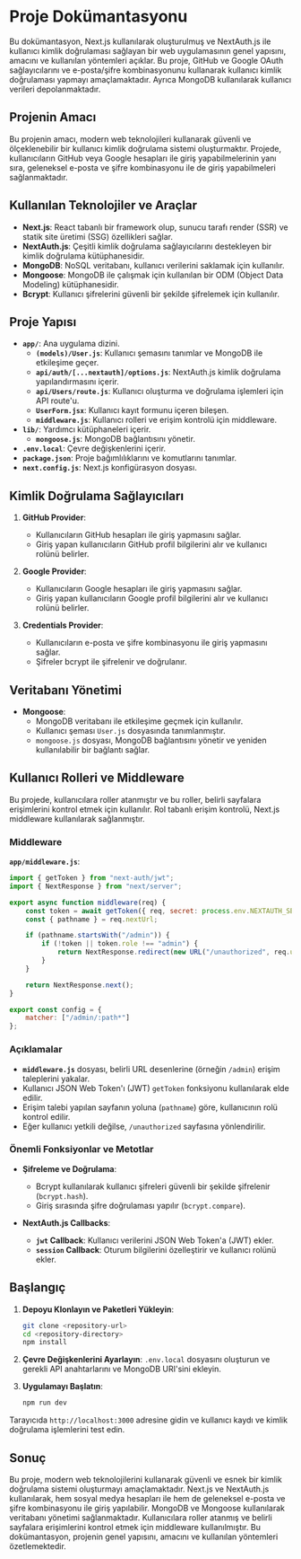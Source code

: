 
# Proje Dokümantasyonu

Bu dokümantasyon, Next.js kullanılarak oluşturulmuş ve NextAuth.js ile kullanıcı kimlik doğrulaması sağlayan bir web uygulamasının genel yapısını, amacını ve kullanılan yöntemleri açıklar. Bu proje, GitHub ve Google OAuth sağlayıcılarını ve e-posta/şifre kombinasyonunu kullanarak kullanıcı kimlik doğrulaması yapmayı amaçlamaktadır. Ayrıca MongoDB kullanılarak kullanıcı verileri depolanmaktadır.

## Projenin Amacı
Bu projenin amacı, modern web teknolojileri kullanarak güvenli ve ölçeklenebilir bir kullanıcı kimlik doğrulama sistemi oluşturmaktır. Projede, kullanıcıların GitHub veya Google hesapları ile giriş yapabilmelerinin yanı sıra, geleneksel e-posta ve şifre kombinasyonu ile de giriş yapabilmeleri sağlanmaktadır.

## Kullanılan Teknolojiler ve Araçlar

- **Next.js**: React tabanlı bir framework olup, sunucu tarafı render (SSR) ve statik site üretimi (SSG) özellikleri sağlar.
- **NextAuth.js**: Çeşitli kimlik doğrulama sağlayıcılarını destekleyen bir kimlik doğrulama kütüphanesidir.
- **MongoDB**: NoSQL veritabanı, kullanıcı verilerini saklamak için kullanılır.
- **Mongoose**: MongoDB ile çalışmak için kullanılan bir ODM (Object Data Modeling) kütüphanesidir.
- **Bcrypt**: Kullanıcı şifrelerini güvenli bir şekilde şifrelemek için kullanılır.

## Proje Yapısı

- **`app/`**: Ana uygulama dizini.
  - **`(models)/User.js`**: Kullanıcı şemasını tanımlar ve MongoDB ile etkileşime geçer.
  - **`api/auth/[...nextauth]/options.js`**: NextAuth.js kimlik doğrulama yapılandırmasını içerir.
  - **`api/Users/route.js`**: Kullanıcı oluşturma ve doğrulama işlemleri için API route'u.
  - **`UserForm.jsx`**: Kullanıcı kayıt formunu içeren bileşen.
  - **`middleware.js`**: Kullanıcı rolleri ve erişim kontrolü için middleware.
- **`lib/`**: Yardımcı kütüphaneleri içerir.
  - **`mongoose.js`**: MongoDB bağlantısını yönetir.
- **`.env.local`**: Çevre değişkenlerini içerir.
- **`package.json`**: Proje bağımlılıklarını ve komutlarını tanımlar.
- **`next.config.js`**: Next.js konfigürasyon dosyası.

## Kimlik Doğrulama Sağlayıcıları

1. **GitHub Provider**:
   - Kullanıcıların GitHub hesapları ile giriş yapmasını sağlar.
   - Giriş yapan kullanıcıların GitHub profil bilgilerini alır ve kullanıcı rolünü belirler.

2. **Google Provider**:
   - Kullanıcıların Google hesapları ile giriş yapmasını sağlar.
   - Giriş yapan kullanıcıların Google profil bilgilerini alır ve kullanıcı rolünü belirler.

3. **Credentials Provider**:
   - Kullanıcıların e-posta ve şifre kombinasyonu ile giriş yapmasını sağlar.
   - Şifreler bcrypt ile şifrelenir ve doğrulanır.

## Veritabanı Yönetimi

- **Mongoose**:
  - MongoDB veritabanı ile etkileşime geçmek için kullanılır.
  - Kullanıcı şeması `User.js` dosyasında tanımlanmıştır.
  - `mongoose.js` dosyası, MongoDB bağlantısını yönetir ve yeniden kullanılabilir bir bağlantı sağlar.

## Kullanıcı Rolleri ve Middleware

Bu projede, kullanıcılara roller atanmıştır ve bu roller, belirli sayfalara erişimlerini kontrol etmek için kullanılır. Rol tabanlı erişim kontrolü, Next.js middleware kullanılarak sağlanmıştır.

### Middleware

**`app/middleware.js`**:
```javascript
import { getToken } from "next-auth/jwt";
import { NextResponse } from "next/server";

export async function middleware(req) {
    const token = await getToken({ req, secret: process.env.NEXTAUTH_SECRET });
    const { pathname } = req.nextUrl;

    if (pathname.startsWith("/admin")) {
        if (!token || token.role !== "admin") {
            return NextResponse.redirect(new URL("/unauthorized", req.url));
        }
    }

    return NextResponse.next();
}

export const config = {
    matcher: ["/admin/:path*"]
};
```

### Açıklamalar

- **`middleware.js`** dosyası, belirli URL desenlerine (örneğin `/admin`) erişim taleplerini yakalar.
- Kullanıcı JSON Web Token'ı (JWT) `getToken` fonksiyonu kullanılarak elde edilir.
- Erişim talebi yapılan sayfanın yoluna (`pathname`) göre, kullanıcının rolü kontrol edilir.
- Eğer kullanıcı yetkili değilse, `/unauthorized` sayfasına yönlendirilir.

### Önemli Fonksiyonlar ve Metotlar

- **Şifreleme ve Doğrulama**:
  - Bcrypt kullanılarak kullanıcı şifreleri güvenli bir şekilde şifrelenir (`bcrypt.hash`).
  - Giriş sırasında şifre doğrulaması yapılır (`bcrypt.compare`).

- **NextAuth.js Callbacks**:
  - **`jwt` Callback**: Kullanıcı verilerini JSON Web Token'a (JWT) ekler.
  - **`session` Callback**: Oturum bilgilerini özelleştirir ve kullanıcı rolünü ekler.

## Başlangıç

1. **Depoyu Klonlayın ve Paketleri Yükleyin**:
   ```bash
   git clone <repository-url>
   cd <repository-directory>
   npm install
   ```

2. **Çevre Değişkenlerini Ayarlayın**:
   `.env.local` dosyasını oluşturun ve gerekli API anahtarlarını ve MongoDB URI'sini ekleyin.

3. **Uygulamayı Başlatın**:
   ```bash
   npm run dev
   ```

Tarayıcıda `http://localhost:3000` adresine gidin ve kullanıcı kaydı ve kimlik doğrulama işlemlerini test edin.

## Sonuç

Bu proje, modern web teknolojilerini kullanarak güvenli ve esnek bir kimlik doğrulama sistemi oluşturmayı amaçlamaktadır. Next.js ve NextAuth.js kullanılarak, hem sosyal medya hesapları ile hem de geleneksel e-posta ve şifre kombinasyonu ile giriş yapılabilir. MongoDB ve Mongoose kullanılarak veritabanı yönetimi sağlanmaktadır. Kullanıcılara roller atanmış ve belirli sayfalara erişimlerini kontrol etmek için middleware kullanılmıştır. Bu dokümantasyon, projenin genel yapısını, amacını ve kullanılan yöntemleri özetlemektedir.
